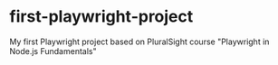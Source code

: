 # first-playwright-project
My first Playwright project based on PluralSight course "Playwright in Node.js Fundamentals"
